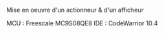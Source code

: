 Mise en oeuvre d'un actionneur & d'un afficheur 

MCU : Freescale MC9S08QE8 
IDE : CodeWarrior 10.4 
